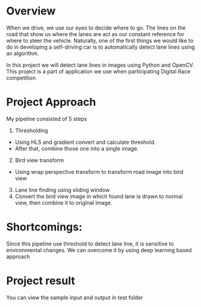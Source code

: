 # Overview
When we drive, we use our eyes to decide where to go. The lines on the road that show us where the lanes are act as our constant reference for where to steer the vehicle. Naturally, one of the first things we would like to do in developing a self-driving car is to automatically detect lane lines using an algorithm.

In this project we will detect lane lines in images using Python and OpenCV. This project is a part of application we use when participating Digital Race competition
# Project Approach
My pipeline consisted of 5 steps
1. Thresholding
- Using HLS and gradient convert and calculate threshold.
- After that, combine those one into a single image.
2. Bird view transform
- Using wrap perspective transform to transform road image into bird view
3. Lane line finding using sliding window
4. Convert the bird view image in which found lane is drawn to normal view, then combine it to original image.
# Shortcomings:
Since this pipeline use threshold to detect lane line, it is sensitive to environmental changes. We can overcome it by using deep learning based approach
# Project result
You can view the sample input and output in test folder
